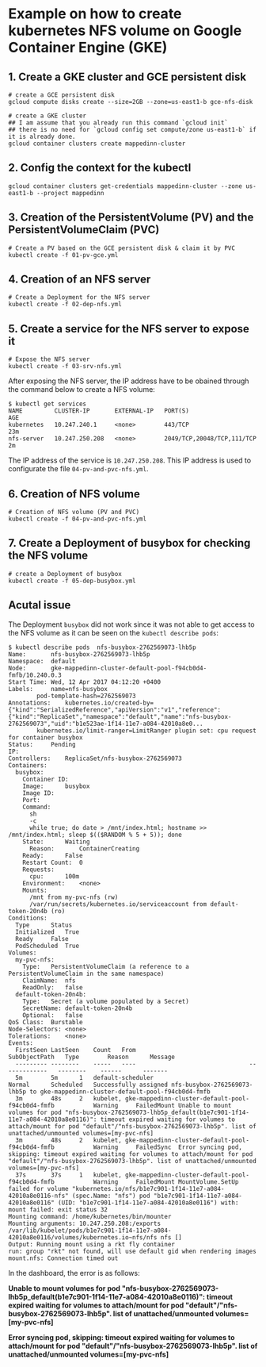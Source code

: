 # Example on how to create kubernetes NFS volume on Google Container Engine (GKE)

## 1. Create a GKE cluster and GCE persistent disk

    # create a GCE persistent disk
    gcloud compute disks create --size=2GB --zone=us-east1-b gce-nfs-disk

    # create a GKE cluster
    ## I am assume that you already run this command `gcloud init`
    ## there is no need for `gcloud config set compute/zone us-east1-b` if it is already done.
    gcloud container clusters create mappedinn-cluster

## 2. Config the context for the kubectl

    gcloud container clusters get-credentials mappedinn-cluster --zone us-east1-b --project mappedinn

## 3. Creation of the PersistentVolume (PV) and the PersistentVolumeClaim (PVC)

    # Create a PV based on the GCE persistent disk & claim it by PVC
    kubectl create -f 01-pv-gce.yml

## 4. Creation of an NFS server

    # Create a Deployment for the NFS server
    kubectl create -f 02-dep-nfs.yml

## 5. Create a service for the NFS server to expose it

    # Expose the NFS server
    kubectl create -f 03-srv-nfs.yml

After exposing the NFS server, the IP address have to be obained through the command below to create a NFS volume:

    $ kubectl get services
    NAME         CLUSTER-IP       EXTERNAL-IP   PORT(S)                      AGE
    kubernetes   10.247.240.1     <none>        443/TCP                      23m
    nfs-server   10.247.250.208   <none>        2049/TCP,20048/TCP,111/TCP   2m

The IP address of the service is `10.247.250.208`. This IP address is used to configurate the file `04-pv-and-pvc-nfs.yml`.   

## 6. Creation of NFS volume

    # Creation of NFS volume (PV and PVC)
    kubectl create -f 04-pv-and-pvc-nfs.yml

## 7. Create a Deployment of busybox for checking the NFS volume

    # create a Deployment of busybox
    kubectl create -f 05-dep-busybox.yml

## Acutal issue

The Deployment `busybox` did not work since it was not able to get access to the NFS volume as it can be seen on the `kubectl describe pods`:

    $ kubectl describe pods  nfs-busybox-2762569073-lhb5p
    Name:		nfs-busybox-2762569073-lhb5p
    Namespace:	default
    Node:		gke-mappedinn-cluster-default-pool-f94cb0d4-fmfb/10.240.0.3
    Start Time:	Wed, 12 Apr 2017 04:12:20 +0400
    Labels:		name=nfs-busybox
    		pod-template-hash=2762569073
    Annotations:	kubernetes.io/created-by={"kind":"SerializedReference","apiVersion":"v1","reference":{"kind":"ReplicaSet","namespace":"default","name":"nfs-busybox-2762569073","uid":"b1e523ae-1f14-11e7-a084-42010a8e0...
    		kubernetes.io/limit-ranger=LimitRanger plugin set: cpu request for container busybox
    Status:		Pending
    IP:		
    Controllers:	ReplicaSet/nfs-busybox-2762569073
    Containers:
      busybox:
        Container ID:
        Image:		busybox
        Image ID:		
        Port:		
        Command:
          sh
          -c
          while true; do date > /mnt/index.html; hostname >> /mnt/index.html; sleep $(($RANDOM % 5 + 5)); done
        State:		Waiting
          Reason:		ContainerCreating
        Ready:		False
        Restart Count:	0
        Requests:
          cpu:		100m
        Environment:	<none>
        Mounts:
          /mnt from my-pvc-nfs (rw)
          /var/run/secrets/kubernetes.io/serviceaccount from default-token-20n4b (ro)
    Conditions:
      Type		Status
      Initialized 	True
      Ready 	False
      PodScheduled 	True
    Volumes:
      my-pvc-nfs:
        Type:	PersistentVolumeClaim (a reference to a PersistentVolumeClaim in the same namespace)
        ClaimName:	nfs
        ReadOnly:	false
      default-token-20n4b:
        Type:	Secret (a volume populated by a Secret)
        SecretName:	default-token-20n4b
        Optional:	false
    QoS Class:	Burstable
    Node-Selectors:	<none>
    Tolerations:	<none>
    Events:
      FirstSeen	LastSeen	Count	From								SubObjectPath	Type		Reason		Message
      ---------	--------	-----	----								-------------	--------	------		-------
      5m		5m		1	default-scheduler								Normal		Scheduled	Successfully assigned nfs-busybox-2762569073-lhb5p to gke-mappedinn-cluster-default-pool-f94cb0d4-fmfb
      3m		48s		2	kubelet, gke-mappedinn-cluster-default-pool-f94cb0d4-fmfb			Warning		FailedMount	Unable to mount volumes for pod "nfs-busybox-2762569073-lhb5p_default(b1e7c901-1f14-11e7-a084-42010a8e0116)": timeout expired waiting for volumes to attach/mount for pod "default"/"nfs-busybox-2762569073-lhb5p". list of unattached/unmounted volumes=[my-pvc-nfs]
      3m		48s		2	kubelet, gke-mappedinn-cluster-default-pool-f94cb0d4-fmfb			Warning		FailedSync	Error syncing pod, skipping: timeout expired waiting for volumes to attach/mount for pod "default"/"nfs-busybox-2762569073-lhb5p". list of unattached/unmounted volumes=[my-pvc-nfs]
      37s		37s		1	kubelet, gke-mappedinn-cluster-default-pool-f94cb0d4-fmfb			Warning		FailedMount	MountVolume.SetUp failed for volume "kubernetes.io/nfs/b1e7c901-1f14-11e7-a084-42010a8e0116-nfs" (spec.Name: "nfs") pod "b1e7c901-1f14-11e7-a084-42010a8e0116" (UID: "b1e7c901-1f14-11e7-a084-42010a8e0116") with: mount failed: exit status 32
    Mounting command: /home/kubernetes/bin/mounter
    Mounting arguments: 10.247.250.208:/exports /var/lib/kubelet/pods/b1e7c901-1f14-11e7-a084-42010a8e0116/volumes/kubernetes.io~nfs/nfs nfs []
    Output: Running mount using a rkt fly container
    run: group "rkt" not found, will use default gid when rendering images
    mount.nfs: Connection timed out    


In the dashboard, the error is as follows:

**Unable to mount volumes for pod "nfs-busybox-2762569073-lhb5p_default(b1e7c901-1f14-11e7-a084-42010a8e0116)": timeout expired waiting for volumes to attach/mount for pod "default"/"nfs-busybox-2762569073-lhb5p". list of unattached/unmounted volumes=[my-pvc-nfs]**

**Error syncing pod, skipping: timeout expired waiting for volumes to attach/mount for pod "default"/"nfs-busybox-2762569073-lhb5p". list of unattached/unmounted volumes=[my-pvc-nfs]**    
